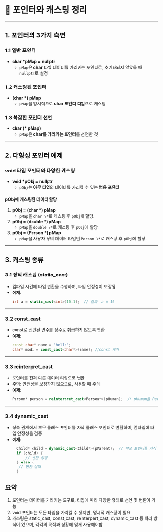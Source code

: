 # 📌 포인터와 캐스팅 정리

---

## 1. 포인터의 3가지 측면

### 1.1 일반 포인터
- **char \*pMap = nullptr**  
  - `pMap`은 **char** 타입 데이터를 가리키는 포인터로, 초기화되지 않았을 때 `nullptr`로 설정

### 1.2 캐스팅된 포인터
- **(char \*) pMap**  
  - `pMap`을 명시적으로 **char 포인터 타입**으로 캐스팅

### 1.3 복잡한 포인터 선언
- **char (\* pMap)**  
  - `pMap`은 **char를 가리키는 포인터**를 선언한 것

---

## 2. 다형성 포인터 예제

### void 타입 포인터와 다양한 캐스팅
- **void \*pObj = nullptr**  
  - `pObj`는 **아무 타입**의 데이터를 가리킬 수 있는 **범용 포인터**

#### pObj에 캐스팅된 데이터 할당
1. **pObj = (char \*) pMap**  
   - `pMap`을 `char \*`로 캐스팅 후 `pObj`에 할당.
2. **pObj = (double \*) pMap**  
   - `pMap`을 `double \*`로 캐스팅 후 `pObj`에 할당.
3. **pObj = (Person \*) pMap**  
   - `pMap`을 사용자 정의 데이터 타입인 `Person \*`로 캐스팅 후 `pObj`에 할당.

---

## 3. 캐스팅 종류

### 3.1 정적 캐스팅 (static_cast)
- 컴파일 시간에 타입 변환을 수행하며, 타입 안정성이 보장됨
- **예제**:  
  ```cpp
  int a = static_cast<int>(10.1);  // 결과: a = 10
  ```
---
### 3.2 const_cast
- const로 선언된 변수를 상수로 취급하지 않도록 변환
- **예제**:
  ```cpp
  const char* name = "hello";
  char* modi = const_cast<char*>(name);	//const 제거
  ```
---
### 3.3 reinterpret_cast
- 포인터를 전혀 다른 데이터 타입으로 변환
- 주의: 안전성을 보장하지 않으므로, 사용할 때 주의
- **예제**:
  ```cpp
  Person* person = reinterpret_cast<Person*>(pHuman);  // pHuman을 Person*로 변환
  ```
---
### 3.4 dynamic_cast
- 상속 관계에서 부모 클래스 포인터를 자식 클래스 포인터로 변환하며, 런타임에 타입 안정성을 검증
- **예제**:
  ```cpp
  	Child* child = dynamic_cast<Child*>(pParent);  // 부모 포인터를 자식 포인터로 변환
	if (child) {
	    // 변환 성공
	} else {
   	 // 변환 실패
	}
  ```

## 요약
  1. 포인터는 데이터를 가리키는 도구로, 타입에 따라 다양한 형태로 선언 및 변환이 가능
  2. void 포인터는 모든 타입을 가리킬 수 있지만, 명시적 캐스팅이 필요
  3. 캐스팅은 static_cast, const_cast, reinterpert_cast, dynamic_cast 등 여러 방식이 있으며, 각각의 목적과 상황에 맞게 사용해야함
